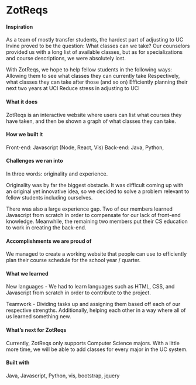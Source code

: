 # ZotReqs

<h4>Inspiration</h4>
As a team of mostly transfer students, the hardest part of adjusting to UC Irvine proved to be the question: What classes can we take? Our counselors provided us with a long list of available classes, but as for specializations and course descriptions, we were absolutely lost.

With ZotReqs, we hope to help fellow students in the following ways:
Allowing them to see what classes they can currently take
Respectively, what classes they can take after those (and so on)
Efficiently planning their next two years at UCI
Reduce stress in adjusting to UCI

<h4>What it does</h4>
ZotReqs is an interactive website where users can list what courses they have taken, and then be shown a graph of what classes they can take.

<h4>How we built it</h4>
Front-end: Javascript (Node, React, Vis)
Back-end: Java, Python, 

<h4>Challenges we ran into</h4>
In three words: originality and experience.

Originality was by far the biggest obstacle. It was difficult coming up with an original yet innovative idea, so we decided to solve a problem relevant to fellow students including ourselves.

There was also a large experience gap. Two of our members learned Javascript from scratch in order to compensate for our lack of front-end knowledge. Meanwhile, the remaining two members put their CS education to work in creating the back-end.

<h4>Accomplishments we are proud of</h4>
We managed to create a working website that people can use to efficiently plan their course schedule for the school year / quarter.

<h4>What we learned</h4>
New languages - We had to learn languages such as HTML, CSS, and Javascript from scratch in order to contribute to the project.

Teamwork - Dividing tasks up and assigning them based off each of our respective strengths. Additionally, helping each other in a way where all of us learned something new.

<h4>What’s next for ZotReqs</h4>
Currently, ZotReqs only supports Computer Science majors. With a little more time, we will be able to add classes for every major in the UC system.

<h4>Built with</h4>
Java, Javascript, Python, vis, bootstrap, jquery


